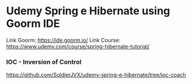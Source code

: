 # Udemy Spring e Hibernate using Goorm IDE
Link Goorm:
https://ide.goorm.io/
Link Course:
https://www.udemy.com/course/spring-hibernate-tutorial/

### IOC - Inversion of Control
https://github.com/SoldierJVX/udemy-spring-e-hibernate/tree/ioc-coach
